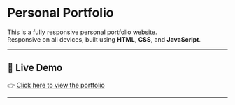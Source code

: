 # Personal Portfolio

This is a fully responsive personal portfolio website.  
Responsive on all devices, built using **HTML**, **CSS**, and **JavaScript**.

---

## 🔗 Live Demo

👉 [Click here to view the portfolio](https://github.com/Avadhut4244/Personal_Portfolio)

---
